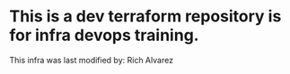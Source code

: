  # This is a dev terraform repository is for infra devops training. 
  This infra was last modified by: Rich Alvarez